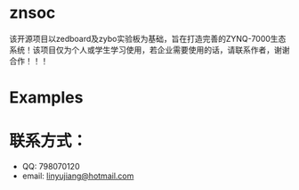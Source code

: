 # znsoc

该开源项目以zedboard及zybo实验板为基础，旨在打造完善的ZYNQ-7000生态系统！该项目仅为个人或学生学习使用，若企业需要使用的话，请联系作者，谢谢合作！！！

# Examples

# 联系方式：
* QQ: 798070120
* email: linyujiang@hotmail.com
